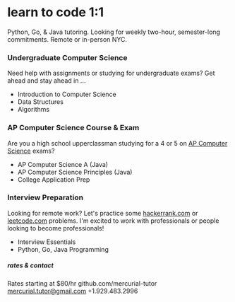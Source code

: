 # learn to code 1:1
Python, Go, & Java tutoring. Looking for weekly two-hour, semester-long commitments. Remote or in-person NYC.

### Undergraduate Computer Science
Need help with assignments or studying for undergraduate exams? Get ahead and stay ahead in ...
* Introduction to Computer Science
* Data Structures
* Algorithms

### AP Computer Science Course & Exam
Are you a high school upperclassman studying for a 4 or 5 on [AP Computer Science](https://apcentral.collegeboard.org/courses/ap-computer-science-a/exam) exams?
* AP Computer Science A (Java)
* AP Computer Science Principles (Java)
* College Application Prep

### Interview Preparation
Looking for remote work? Let's practice some [hackerrank.com](https://www.hackerrank.com) or [leetcode.com](https://leetcode.com) problems.
I'm excited to work with professionals or people looking to become professionals!
* Interview Essentials
* Python, Go, Java Programming

##### rates & contact
Rates starting at $80/hr
github.com/mercurial-tutor
mercurial.tutor@gmail.com
+1.929.483.2996